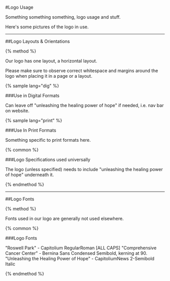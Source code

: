 #Logo Usage

Something something something, logo usage and stuff.

Here's some pictures of the logo in use.

-----

##Logo Layouts & Orientations

{% method %}

Our logo has one layout, a horizontal layout.

Please make sure to observe correct whitespace and margins around the logo when placing it in a page or a layout.

{% sample lang="dig" %}

###Use in Digital Formats

Can leave off "unleashing the healing power of hope" if needed, i.e. nav bar on website.

{% sample lang="print" %}

###Use In Print Formats

Something specific to print formats here.

{% common %}

###Logo Specifications used universally

The logo (unless specified) needs to include "unleashing the healing power of hope" underneath it.

{% endmethod %}

-----

##Logo Fonts

{% method %}

Fonts used in our logo are generally not used elsewhere.

{% common %}

###Logo Fonts

"Roswell Park" - Capitolium RegularRoman [ALL CAPS]
"Comprehensive Cancer Center" - Bernina Sans Condensed Semibold, kerning at 90.
"Unleashing the Healing Power of Hope" - CapitoliumNews 2-Semibold Italic

{% endmethod %}

